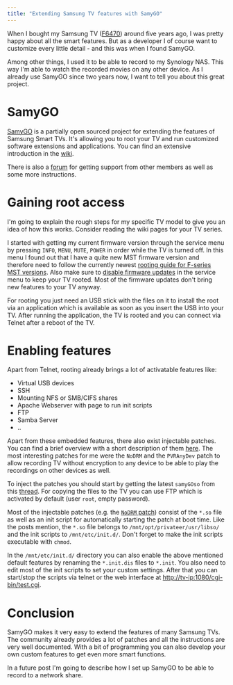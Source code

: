 ```yaml
---
title: "Extending Samsung TV features with SamyGO"
---
```


When I bought my Samsung TV ([F6470](https://www.samsung.com/de/support/model/UE40F6470SSXZG/)) around five years ago, I was pretty happy about all the smart features. But as a developer I of course want to customize every little detail - and this was when I found SamyGO.

Among other things, I used it to be able to record to my Synology NAS. This way I'm able to watch the recorded movies on any other device. As I already use SamyGO since two years now, I want to tell you about this great project.

# SamyGO

[SamyGO](https://www.samygo.tv/) is a partially open sourced project for extending the features of Samsung Smart TVs. It's allowing you to root your TV and run customized software extensions and applications. You can find an extensive introduction in the [wiki](https://wiki.samygo.tv/).

There is also a [forum](https://forum.samygo.tv/) for getting support from other members as well as some more instructions.

# Gaining root access

I'm going to explain the rough steps for my specific TV model to give you an idea of how this works. Consider reading the wiki pages for your TV series.

I started with getting my current firmware version through the service menu by pressing `INFO`, `MENU`, `MUTE`, `POWER` in order while the TV is turned off. In this menu I found out that I have a quite new MST firmware version and therefore need to follow the currently newest [rooting guide for F-series MST versions](https://forum.samygo.tv/viewtopic.php?p=61596#p61596). Also make sure to [disable firmware updates](https://wiki.samygo.tv/index.php?title=How_To_Disable_Firmware_Updates) in the service menu to keep your TV rooted. Most of the firmware updates don't bring new features to your TV anyway.

For rooting you just need an USB stick with the files on it to install the root via an application which is available as soon as you insert the USB into your TV. After running the application, the TV is rooted and you can connect via Telnet after a reboot of the TV.

# Enabling features

Apart from Telnet, rooting already brings a lot of activatable features like:
* Virtual USB devices
* SSH
* Mounting NFS or SMB/CIFS shares
* Apache Webserver with page to run init scripts
* FTP
* Samba Server
* ..

Apart from these embedded features, there also exist injectable patches. You can find a brief overview with a short description of them [here](https://wiki.samygo.tv/index.php?title=Injectso_patches). The most interesting patches for me were the `NoDRM` and the `PVRAnyDev` patch to allow recording TV without encryption to any device to be able to play the recordings on other devices as well.

To inject the patches you should start by getting the latest `samyGOso` from this [thread](https://forum.samygo.tv/viewtopic.php?f=63&t=6186). For copying the files to the TV you can use FTP which is activated by default (user `root`, empty password).

Most of the injectable patches (e.g. the [`NoDRM` patch](https://forum.samygo.tv/viewtopic.php?f=63&t=8105#p63218)) consist of the `*.so` file as well as an init script for automatically starting the patch at boot time. Like the posts mention, the `*.so` file belongs to `/mnt/opt/privateer/usr/libso/` and the init scripts to `/mnt/etc/init.d/`. Don't forget to make the init scripts executable with `chmod`.

In the `/mnt/etc/init.d/` directory you can also enable the above mentioned default features by renaming the `*.init.dis` files to `*.init`. You also need to edit most of the init scripts to set your custom settings. After that you can start/stop the scripts via telnet or the web interface at [http://tv-ip:1080/cgi-bin/test.cgi](#). 

# Conclusion

SamyGO makes it very easy to extend the features of many Samsung TVs. The community already provides a lot of patches and all the instructions are very well documented. With a bit of programming you can also develop your own custom features to get even more smart functions.

In a future post I'm going to describe how I set up SamyGO to be able to record to a network share.